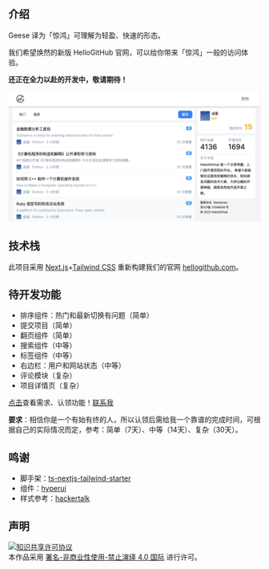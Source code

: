 ## 介绍

Geese 译为「惊鸿」可理解为轻盈、快速的形态。

我们希望焕然的新版 HelloGitHub 官网，可以给你带来「惊鸿」一般的访问体验。

**还正在全力以赴的开发中，敬请期待！**

![](docs/img/2022-06-09.png)

## 技术栈

此项目采用 [Next.js](https://nextjs.org/)+[Tailwind CSS](https://tailwindcss.com/) 重新构建我们的官网 [hellogithub.com](https://hellogithub.com)。

## 待开发功能

- 排序组件：热门和最新切换有问题（简单）
- 提交项目（简单）
- 翻页组件（简单）
- 搜索组件（中等）
- 标签组件（中等）
- 右边栏：用户和网站状态（中等）
- 评论模块（复杂）
- 项目详情页（复杂）

[点击](https://github.com/orgs/HelloGitHub-Team/projects/1/views/1)查看需求、认领功能！<a href="mailto:595666367@qq.com">联系我</a>

**要求**：相信你是一个有始有终的人，所以认领后需给我一个靠谱的完成时间，可根据自己的实际情况而定，参考：简单（7天）、中等（14天）、复杂（30天）。

## 鸣谢

- 脚手架：[ts-nextjs-tailwind-starter](https://github.com/theodorusclarence/ts-nextjs-tailwind-starter)
- 组件：[hyperui](https://github.com/markmead/hyperui)
- 样式参考：[hackertalk](https://hackertalk.net/)


## 声明

<a rel="license" href="https://creativecommons.org/licenses/by-nc-nd/4.0/deed.zh"><img alt="知识共享许可协议" style="border-width: 0" src="https://licensebuttons.net/l/by-nc-nd/4.0/88x31.png"></a><br>本作品采用 <a rel="license" href="https://creativecommons.org/licenses/by-nc-nd/4.0/deed.zh">署名-非商业性使用-禁止演绎 4.0 国际</a> 进行许可。